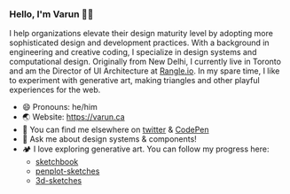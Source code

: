 ### Hello, I'm Varun 👋🏽

I help organizations elevate their design maturity level by adopting more sophisticated design and development practices. With a background in engineering and creative coding, I specialize in design systems and computational design. Originally from New Delhi, I currently live in Toronto and am the Director of UI Architecture at [Rangle.io](https://rangle.io). In my spare time, I like to experiment with generative art, making triangles and other playful experiences for the web.

- 😄 Pronouns: he/him
- 🌏 Website: https://varun.ca
- 🔗 You can find me elsewhere on [twitter](https://twitter.com/winkerVSbecks) & [CodePen](https://codepen.io/winkerVSbecks)
- 💬 Ask me about design systems & components!
- 🏕 I love exploring generative art. You can follow my progress here:
  - [sketchbook](https://github.com/winkerVSbecks/sketchbook)
  - [penplot-sketches](https://github.com/winkerVSbecks/penplot-sketches)
  - [3d-sketches](https://github.com/winkerVSbecks/3d-sketches)
